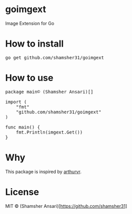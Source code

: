 # goimgext
Image Extension for Go

# How to install
<pre>
go get github.com/shamsher31/goimgext
</pre>

# How to use
<pre>
package main© (Shamsher Ansari)[]

import (
	"fmt"
	"github.com/shamsher31/goimgext"
)

func main() {
	fmt.Println(imgext.Get())
}
</pre>

# Why
This package is inspired by [arthurvr](https://www.npmjs.com/package/image-extensions).

# License
MIT © (Shamsher Ansari)[https://github.com/shamsher31]
